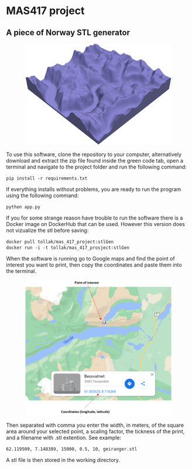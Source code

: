 # MAS417 project
## A piece of Norway STL generator

<p align="center">
<img width="400" alt="Geiranger" src="https://raw.githubusercontent.com/eidetech/MAS417_project/main/example_stl.png">
</p>
 
To use this software, clone the repository to your computer, alternatively download and extract the zip file found inside the green code tab, open a terminal and navigate to the project folder and run the following command:
```
pip install -r requirements.txt
```
If everything installs without problems, you are ready to run the program using the following command:
```
python app.py
```
If you for some strange reason have trouble to run the software there is a Docker image on DockerHub that can be used. However this version does not vizualize the stl before saving:
```
docker pull tollak/mas_417_project:stlGen
docker run -i -t tollak/mas_417_prosject:stlGen
```

When the software is running go to Google maps and find the point of interest you want to print, then copy the coordinates and paste them into the terminal.

<p align="center">
<img width="400" alt="Google Maps example" src="https://raw.githubusercontent.com/eidetech/MAS417_project/main/maps.png">
</p>

Then separated with comma you enter the width, in meters, of the square area around your selected point, a scaling factor, the tickness of the print, and a filename with .stl extention.
See example:
```
62.119509, 7.148389, 15000, 0.5, 10, geiranger.stl
```
A stl file is then stored in the working directory.
